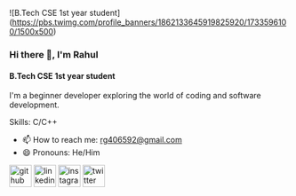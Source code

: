 ![B.Tech CSE 1st year student]
(https://pbs.twimg.com/profile_banners/1862133645919825920/1733596100/1500x500)
### Hi there 👋, I'm Rahul
#### B.Tech CSE 1st year student

I'm a beginner developer exploring the world of coding and software development.

Skills: C/C++

- 📫 How to reach me: rg406592@gmail.com 
- 😄 Pronouns: He/Him 


[<img src='https://cdn.jsdelivr.net/npm/simple-icons@3.0.1/icons/github.svg' alt='github' height='40'>](https://github.com/Rahulghosh08)  [<img src='https://cdn.jsdelivr.net/npm/simple-icons@3.0.1/icons/linkedin.svg' alt='linkedin' height='40'>](https://www.linkedin.com/in/https://www.linkedin.com/in/rahul-ghosh-8a762432a//)  [<img src='https://cdn.jsdelivr.net/npm/simple-icons@3.0.1/icons/instagram.svg' alt='instagram' height='40'>](https://www.instagram.com/rahul_ghosh_08/)  [<img src='https://cdn.jsdelivr.net/npm/simple-icons@3.0.1/icons/twitter.svg' alt='twitter' height='40'>](https://twitter.com/RahulGh0sh08)  


